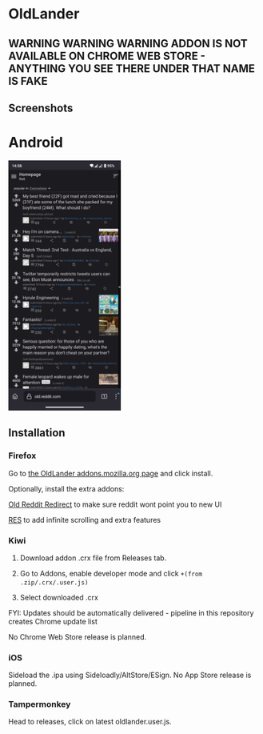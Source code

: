 # OldLander

## WARNING WARNING WARNING ADDON IS NOT AVAILABLE ON CHROME WEB STORE - ANYTHING YOU SEE THERE UNDER THAT NAME IS FAKE

## Screenshots

# Android

<img src="screenshots/index.png" height="500"/>

## Installation

### Firefox

Go to [the OldLander addons.mozilla.org page](https://addons.mozilla.org/en-US/firefox/addon/oldlander/) and click install.

Optionally, install the extra addons:

[Old Reddit Redirect](https://addons.mozilla.org/en-US/firefox/addon/old-reddit-redirect) to make sure reddit wont point you to new UI

[RES](https://addons.mozilla.org/en-US/firefox/addon/reddit-enhancement-suite) to add infinite scrolling and extra features

### Kiwi

1. Download addon .crx file from Releases tab.

2. Go to Addons, enable developer mode and click `+(from .zip/.crx/.user.js)`

3. Select downloaded .crx

FYI: Updates should be automatically delivered - pipeline in this repository creates Chrome update list

No Chrome Web Store release is planned.

### iOS

Sideload the .ipa using Sideloadly/AltStore/ESign. No App Store release is planned.

### Tampermonkey

Head to releases, click on latest oldlander.user.js.
